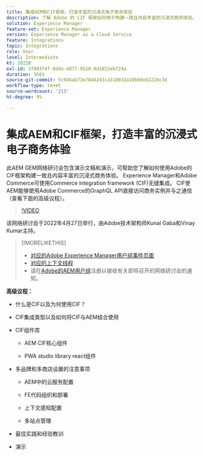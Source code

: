 ```yaml
---
title: 集成AEM和CIF框架，打造丰富的沉浸式电子商务体验
description: 了解 Adobe 的 CIF 框架如何用于构建一致且内容丰富的沉浸式商务体验。
solution: Experience Manager
feature-set: Experience Manager
version: Experience Manager as a Cloud Service
feature: Integrations
topic: Integrations
role: User
level: Intermediate
kt: 10220
exl-id: 3f893f4f-8d4e-4877-9520-8d2012eb724a
duration: 3561
source-git-commit: 5c946ab73e78d4243ca310032a10bb8e82228c3d
workflow-type: tm+mt
source-wordcount: '213'
ht-degree: 9%

---
```


# 集成AEM和CIF框架，打造丰富的沉浸式电子商务体验

此AEM GEM网络研讨会包含演示文稿和演示，可帮助您了解如何使用Adobe的CIF框架构建一致且内容丰富的沉浸式商务体验。 Experience Manager和Adobe Commerce可使用Commerce integration framework (CIF)无缝集成。 CIF使AEM能够使用Adobe Commerce的GraphQL API直接访问商务实例并与之通信（查看下面的高级议程）。

>[!VIDEO](https://video.tv.adobe.com/v/342565/?quality=12&learn=on)

该网络研讨会于2022年4月27日举行，由Adobe技术架构师Kunal Gaba和Vinay Kumar主持。

>[!MORELIKETHIS]
>
>* [对应的Adobe Experience Manager用户组事件页面](https://adobe.ly/3O0uXl5/)
>* [对应的上下文线程](https://adobe.ly/3jorz5r)
>* 请在[Adobe的AEM用户组](https://aem-augs.adobe.com/)注册以接收有关即将召开的网络研讨会的通知。

**高级议程：**

* 什么是CIF以及为何使用CIF？

* CIF集成类型以及如何将CIF与AEM结合使用

* CIF组件库

   * AEM CIF核心组件

   * PWA studio library react组件

* 多品牌和多商店设置的注意事项

   * AEM中的云服务配置

   * FE代码组织和部署

   * 上下文感知配置

   * 多站点管理

* 最佳实践和经验教训

* 演示

